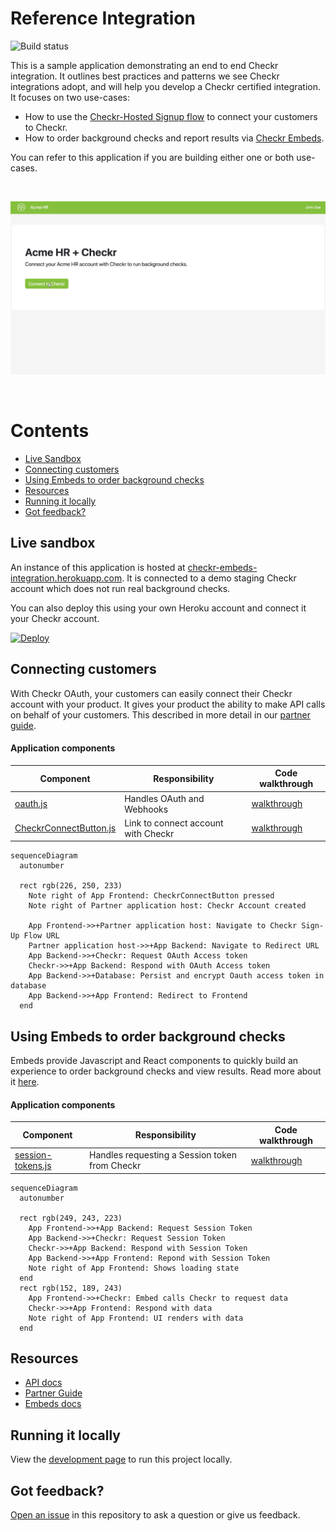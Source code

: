# Reference Integration

![Build status](https://github.com/checkr/embeds-reference-integration/actions/workflows/main.js.yml/badge.svg?branch=main)

This is a sample application demonstrating an end to end Checkr integration. It
outlines best practices and patterns we see Checkr integrations adopt, and will
help you develop a Checkr certified integration. It focuses on two use-cases:

- How to use the
  [Checkr-Hosted Signup flow](https://docs.checkr.com/partners/#section/Getting-Started/Connect-your-customers-to-Checkr)
  to connect your customers to Checkr.
- How to order background checks and report results via
  [Checkr Embeds](https://docs.checkr.com/embeds).

You can refer to this application if you are building either one or both
use-cases.

<br />

![Demo](docs/images/demo.gif)

<br />

# Contents

- [Live Sandbox](#live-sandbox)
- [Connecting customers](#connecting-customers)
- [Using Embeds to order background checks](#using-embeds)
- [Resources](#resources)
- [Running it locally](#running-it-locally)
- [Got feedback?](#got-feedback)

## Live sandbox

An instance of this application is hosted at
[checkr-embeds-integration.herokuapp.com](https://checkr-embeds-integration.herokuapp.com).
It is connected to a demo staging Checkr account which does not run real
background checks.

You can also deploy this using your own Heroku account and connect it your
Checkr account.

[![Deploy](https://www.herokucdn.com/deploy/button.svg)](https://heroku.com/deploy)

## Connecting customers

With Checkr OAuth, your customers can easily connect their Checkr account with
your product. It gives your product the ability to make API calls on behalf of
your customers. This described in more detail in our
[partner guide](https://docs.checkr.com/partners/#section/Getting-Started/Connect-your-customers-to-Checkr).

#### Application components

| Component                                                                                                                                       | Responsibility                      | Code walkthrough                                                                      |
| ----------------------------------------------------------------------------------------------------------------------------------------------- | ----------------------------------- | ------------------------------------------------------------------------------------- |
| [oauth.js](https://github.com/checkr/embeds-reference-integration/blob/main/routes/oauth.js)                                                    | Handles OAuth and Webhooks          | [walkthrough](https://checkr-embeds-integration.herokuapp.com/docs/routes/oauth.html) |
| [CheckrConnectButton.js](https://github.com/checkr/embeds-reference-integration/blob/main/client/src/components/account/CheckrConnectButton.js) | Link to connect account with Checkr | [walkthrough](https://checkr-embeds-integration.herokuapp.com/docs/routes/oauth.html) |

```mermaid
sequenceDiagram
  autonumber

  rect rgb(226, 250, 233)
    Note right of App Frontend: CheckrConnectButton pressed
    Note right of Partner application host: Checkr Account created

    App Frontend->>+Partner application host: Navigate to Checkr Sign-Up Flow URL
    Partner application host->>+App Backend: Navigate to Redirect URL
    App Backend->>+Checkr: Request OAuth Access token
    Checkr->>+App Backend: Respond with OAuth Access token
    App Backend->>+Database: Persist and encrypt Oauth access token in database
    App Backend->>+App Frontend: Redirect to Frontend
  end
```

## Using Embeds to order background checks

Embeds provide Javascript and React components to quickly build an experience to
order background checks and view results. Read more about it
[here](https://docs.checkr.com/embeds/).

#### Application components

| Component                                                                                                      | Responsibility                                 | Code walkthrough                                                                               |
| -------------------------------------------------------------------------------------------------------------- | ---------------------------------------------- | ---------------------------------------------------------------------------------------------- |
| [session-tokens.js](https://github.com/checkr/embeds-reference-integration/blob/main/routes/session-tokens.js) | Handles requesting a Session token from Checkr | [walkthrough](https://checkr-embeds-integration.herokuapp.com/docs/routes/session-tokens.html) |

```mermaid
sequenceDiagram
  autonumber

  rect rgb(249, 243, 223)
    App Frontend->>+App Backend: Request Session Token
    App Backend->>+Checkr: Request Session Token
    Checkr->>+App Backend: Respond with Session Token
    App Backend->>+App Frontend: Repond with Session Token
    Note right of App Frontend: Shows loading state
  end
  rect rgb(152, 189, 243)
    App Frontend->>+Checkr: Embed calls Checkr to request data
    Checkr->>+App Frontend: Respond with data
    Note right of App Frontend: UI renders with data
  end
```

## Resources

- [API docs](https://docs.checkr.com)
- [Partner Guide](https://docs.checkr.com/partners)
- [Embeds docs](https://docs.checkr.com/embeds)

## Running it locally

View the [development page](docs/Developing.md) to run this project locally.

## Got feedback?

[Open an issue](https://github.com/checkr/embeds-reference-integration/issues)
in this repository to ask a question or give us feedback.
